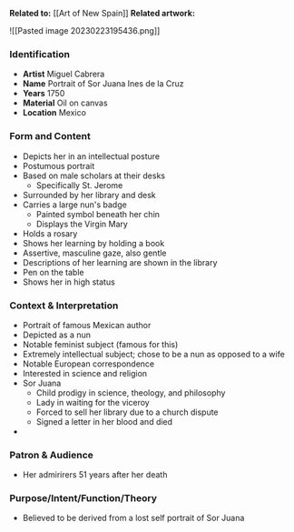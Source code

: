 **Related to:** [[Art of New Spain]]
**Related artwork:** 

![[Pasted image 20230223195436.png]]

### Identification
- **Artist** Miguel Cabrera
- **Name** Portrait of Sor Juana Ines de la Cruz
- **Years** 1750
- **Material** Oil on canvas
- **Location** Mexico

### Form and Content
- Depicts her in an intellectual posture
- Postumous portrait
- Based on male scholars at their desks
	- Specifically St. Jerome
- Surrounded by her library and desk
- Carries a large nun's badge
	- Painted symbol beneath her chin
	- Displays the Virgin Mary
- Holds a rosary
- Shows her learning by holding a book
- Assertive, masculine gaze, also gentle
- Descriptions of her learning are shown in the library
- Pen on the table
- Shows her in high status

### Context & Interpretation
- Portrait of famous Mexican author
- Depicted as a nun
- Notable feminist subject (famous for this)
- Extremely intellectual subject; chose to be a nun as opposed to a wife
- Notable European correspondence
- Interested in science and religion
- Sor Juana
	- Child prodigy in science, theology, and philosophy
	- Lady in waiting for the viceroy
	- Forced to sell her library due to a church dispute
	- Signed a letter in her blood and died
- 

### Patron & Audience
- Her admirirers 51 years after her death


### Purpose/Intent/Function/Theory
- Believed to be derived from a lost self portrait of Sor Juana
